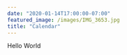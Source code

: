 ```yaml
---
date: "2020-01-14T17:00:00-07:00"
featured_image: /images/IMG_3653.jpg
title: "Calendar"
---
```


Hello World
